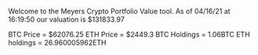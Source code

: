 Welcome to the Meyers Crypto Portfolio Value tool. 
As of 04/16/21 at 16:19:50 our valuation is $131833.97 

BTC Price = $62076.25
 ETH Price = $2449.3
BTC Holdings = 1.06BTC
 ETH holdings = 26.960005962ETH 
